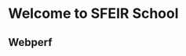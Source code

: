 <!-- .slide: class="first-slide" sfeir-level="2" sfeir-techno="Webperf" -->

# **Welcome to SFEIR School**

## **Webperf**

